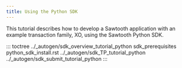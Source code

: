 ```yaml
---
title: Using the Python SDK
---
```


This tutorial describes how to develop a Sawtooth application with an
example transaction family, XO, using the Sawtooth Python SDK.

::: toctree
../\_autogen/sdk_overview_tutorial_python sdk_prerequisites
python_sdk_install.rst ../\_autogen/sdk_TP_tutorial_python
../\_autogen/sdk_submit_tutorial_python
:::

<!--
  Licensed under Creative Commons Attribution 4.0 International License
  https://creativecommons.org/licenses/by/4.0/
-->
